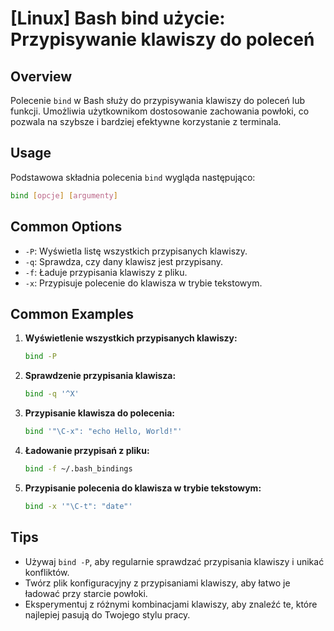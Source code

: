 # [Linux] Bash bind użycie: Przypisywanie klawiszy do poleceń

## Overview
Polecenie `bind` w Bash służy do przypisywania klawiszy do poleceń lub funkcji. Umożliwia użytkownikom dostosowanie zachowania powłoki, co pozwala na szybsze i bardziej efektywne korzystanie z terminala.

## Usage
Podstawowa składnia polecenia `bind` wygląda następująco:

```bash
bind [opcje] [argumenty]
```

## Common Options
- `-P`: Wyświetla listę wszystkich przypisanych klawiszy.
- `-q`: Sprawdza, czy dany klawisz jest przypisany.
- `-f`: Ładuje przypisania klawiszy z pliku.
- `-x`: Przypisuje polecenie do klawisza w trybie tekstowym.

## Common Examples
1. **Wyświetlenie wszystkich przypisanych klawiszy:**
   ```bash
   bind -P
   ```

2. **Sprawdzenie przypisania klawisza:**
   ```bash
   bind -q '^X'
   ```

3. **Przypisanie klawisza do polecenia:**
   ```bash
   bind '"\C-x": "echo Hello, World!"'
   ```

4. **Ładowanie przypisań z pliku:**
   ```bash
   bind -f ~/.bash_bindings
   ```

5. **Przypisanie polecenia do klawisza w trybie tekstowym:**
   ```bash
   bind -x '"\C-t": "date"'
   ```

## Tips
- Używaj `bind -P`, aby regularnie sprawdzać przypisania klawiszy i unikać konfliktów.
- Twórz plik konfiguracyjny z przypisaniami klawiszy, aby łatwo je ładować przy starcie powłoki.
- Eksperymentuj z różnymi kombinacjami klawiszy, aby znaleźć te, które najlepiej pasują do Twojego stylu pracy.